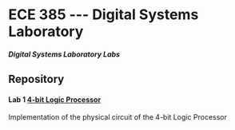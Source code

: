 # ECE 385 --- Digital Systems Laboratory
##### Digital Systems Laboratory Labs

## Repository
#### Lab 1 [4-bit Logic Processor](https://gitlab.engr.illinois.edu/hongboz2/digital_systems_laboratory/-/tree/main/Switch)

Implementation of the physical circuit of the 4-bit Logic Processor
